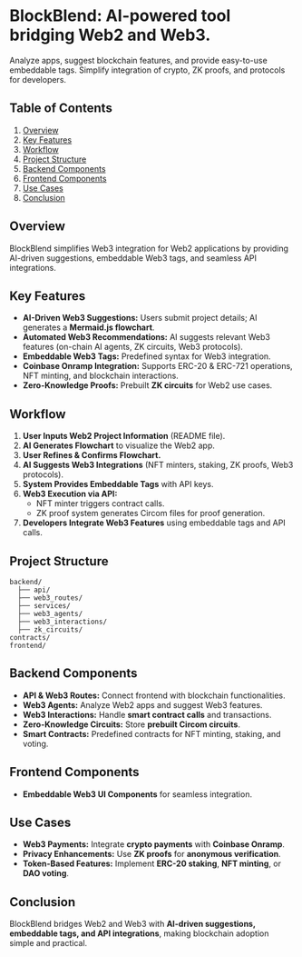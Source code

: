# BlockBlend: AI-powered tool bridging Web2 and Web3. 
Analyze apps, suggest blockchain features, and provide easy-to-use embeddable tags. Simplify integration of crypto, ZK proofs, and protocols for developers.

## Table of Contents
1. [Overview](#overview)
2. [Key Features](#key-features)
3. [Workflow](#workflow)
4. [Project Structure](#project-structure)
5. [Backend Components](#backend-components)
6. [Frontend Components](#frontend-components)
7. [Use Cases](#use-cases)
8. [Conclusion](#conclusion)

## Overview
BlockBlend simplifies Web3 integration for Web2 applications by providing AI-driven suggestions, embeddable Web3 tags, and seamless API integrations.

## Key Features
- **AI-Driven Web3 Suggestions:** Users submit project details; AI generates a **Mermaid.js flowchart**.
- **Automated Web3 Recommendations:** AI suggests relevant Web3 features (on-chain AI agents, ZK circuits, Web3 protocols).
- **Embeddable Web3 Tags:** Predefined syntax for Web3 integration.
- **Coinbase Onramp Integration:** Supports ERC-20 & ERC-721 operations, NFT minting, and blockchain interactions.
- **Zero-Knowledge Proofs:** Prebuilt **ZK circuits** for Web2 use cases.

## Workflow
1. **User Inputs Web2 Project Information** (README file).
2. **AI Generates Flowchart** to visualize the Web2 app.
3. **User Refines & Confirms Flowchart.**
4. **AI Suggests Web3 Integrations** (NFT minters, staking, ZK proofs, Web3 protocols).
5. **System Provides Embeddable Tags** with API keys.
6. **Web3 Execution via API:**
   - NFT minter triggers contract calls.
   - ZK proof system generates Circom files for proof generation.
7. **Developers Integrate Web3 Features** using embeddable tags and API calls.

## Project Structure
```
backend/
  ├── api/
  ├── web3_routes/
  ├── services/
  ├── web3_agents/
  ├── web3_interactions/
  ├── zk_circuits/
contracts/
frontend/
```

## Backend Components
- **API & Web3 Routes:** Connect frontend with blockchain functionalities.
- **Web3 Agents:** Analyze Web2 apps and suggest Web3 features.
- **Web3 Interactions:** Handle **smart contract calls** and transactions.
- **Zero-Knowledge Circuits:** Store **prebuilt Circom circuits**.
- **Smart Contracts:** Predefined contracts for NFT minting, staking, and voting.

## Frontend Components
- **Embeddable Web3 UI Components** for seamless integration.

## Use Cases
- **Web3 Payments:** Integrate **crypto payments** with **Coinbase Onramp**.
- **Privacy Enhancements:** Use **ZK proofs** for **anonymous verification**.
- **Token-Based Features:** Implement **ERC-20 staking**, **NFT minting**, or **DAO voting**.

## Conclusion
BlockBlend bridges Web2 and Web3 with **AI-driven suggestions, embeddable tags, and API integrations**, making blockchain adoption simple and practical.

